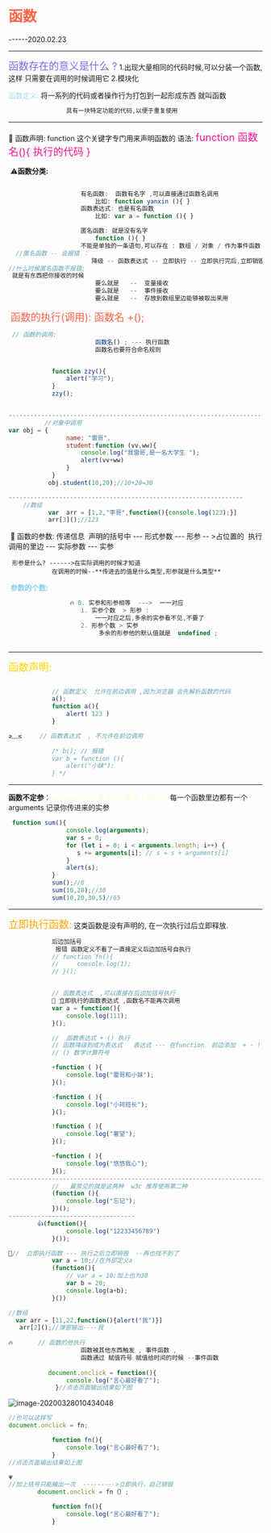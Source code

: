 # 	<font style="color:tomato;">函数</font>

------2020.02.23

------

 <font style="color:MediumSlateBlue;font-size:20px">函数存在的意义是什么 ?</font> 
       	1.出现大量相同的代码时候,可以分装一个函数,这样 只需要在调用的时候调用它
 		  2.模块化 

 <font style="color:LightBLue">函数定义:</font>
                    将一系列的代码或者操作行为打包到一起形成东西  就叫函数

```html
                具有一块特定功能的代码,以便于重复使用
```
-----------------------------------------------------------------------------------------------------------------------------------

🔺	函数声明:
                    function  这个关键字专门用来声明函数的
                    语法:
                       <font style="color:DeepPink;font-size:20px">function 函数名(){ 执行的代码 }</font> 

​    ⚠️**函数分类:**

```js
        
                    有名函数:  函数有名字 ,可以直接通过函数名调用
                        比如: function yanxin (){ }
                    函数表达式: 也是有名函数
                        比如: var a = function (){ }

                    匿名函数: 就是没有名字
                        function (){ }
                    不能是单独的一条语句,可以存在 : 数组 / 对象 / 作为事件函数
  //匿名函数 -- 会报错 ：
                       降级 -- 函数表达式 -- 立即执行 -- 立即执行完后,立即销毁,再也找不到
//什么时候匿名函数不报错:
 就是有东西把你接收的时候
                        要么就是   --  变量接收
                        要么就是   --  事件接收
                        要么就是   --  存放到数组里边能够被取出来用
```

​	<font style="color:tomato;font-size:20px">函数的执行(调用): 函数名 +();</font> 

```js
 // 函数的调用:
​                        函数名() ; --- 执行函数
​                        函数名也要符合命名规则


			function zzy(){
                alert("学习");
            }
            zzy();


--------------------------------------------------------------------------------
          //对象中调用
var obj = {
                name: "雷哥",
                student:function (vv,ww){
                    console.log("我雷哥,是一名大学生 ");
                    alert(vv+ww)
                }
            }
           obj.student(10,20);//10+20=30

-----------------------------------------------------------------
    //数组
           var  arr = [1,2,"李哥",function(){console.log(123);}]
           arr[3]();//123
```


​    🌝 函数的参数: 传递信息
​                    声明的括号中 --- 形式参数 --- 形参  -- >占位置的
​                    执行调用的里边 --- 实际参数 --- 实参

 	 形参是什么? ------>在实际调用的时候才知道
                在调用的时候--**传进去的值是什么类型,形参就是什么类型**

​      <font style="color:skyblue;">**参数的个数:**</font>

```js
		 		 🔥 0. 实参和形参相等  --->  一一对应
                    1. 实参个数  > 形参 : 
                        一一对应之后,多余的实参看不见,不要了
                    2. 形参个数 > 实参
                         多余的形参他的默认值就是  undefined ; 
               
```
------

 <font style="color:gold;font-size:20px">函数声明:</font>

```js

            // 函数定义  允许在前边调用 ,因为浏览器 会先解析函数的代码
            a();
            function a(){
                alert( 123 )
            } 

≥﹏≤		// 函数表达式  , 不允许在前边调用
            
            /* b(); // 报错
            var b = function (){
                alert("小妹");
            } */


```

------

**函数不定参**：
						 <font style="color:LightGoldenrodYellow;">arguments 代表实参的集合  (类数组)</font>
                         每一个函数里边都有一个 arguments
                         记录你传进来的实参

```js
 function sum(){
                console.log(arguments);
                var s = 0;
                for (let i = 0; i < arguments.length; i++) {
                   s += arguments[i]; // s = s + arguments[i]
                }
                alert(s);
            }
            sum();//0
            sum(10,20);//30
            sum(10,20,30,5)//65
```

------

<font style="color:Orange;font-size:20px">立即执行函数:</font>
                    这类函数是没有声明的, 在一次执行过后立即释放.

```js
  			后边加括号 
           	 报错 函数定义不看了一直接定义后边加括号自执行
            // function fn(){
            //     console.log(1); 
            // }();


            // 函数表达式  ,可以直接在后边加括号执行  
            🔺 立即执行的函数表达式 ,函数名不能再次调用 
            var a = function(){
                console.log(111);
            }();

            //  函数表达式 + () 执行
            // 函数降级到成为表达式   表达式 --- 在function  前边添加  + - ! ~
            // () 数学计算符号

            +function ( ){
                console.log("雷哥和小妹");
            }();

            -function ( ){
                console.log("小珂班长");
            }();

            !function ( ){
                console.log("奢望");
            }();

            ~function ( ){
                console.log("悠悠我心");
            }();
-------------------------------------------------------------------------
            //   最常见的就是这两种  w3c 推荐使用第二种
            (function (){
                console.log("忘记");
            })();
-----------------------------------
		👍(function(){
                console.log("12233456789")
            }());

🔺//  立即执行函数 --- 执行之后立即销毁  --再也找不到了
            var a = 10;//在外部定义a
            (function(){
                // var a = 10;加上也为30
                var b = 20;
                console.log(a+b);
            }())

//数组
  var arr = [11,22,function(){alert("我")}]
   arr[2]();//弹窗输出----我
            
🔥		// 函数的他执行
                    函数被其他东西触发 , 事件函数 ,
                    函数通过 赋值符号 赋值给时间的时候 --事件函数
                    
           document.onclick = function(){
                console.log("言心最好看了");
             }//点击页面输出结果如下图

```

![image-20200328010434048](D:%5C%E7%AC%94%E8%AE%B0%E8%B5%84%E6%96%99%EF%BC%88%E8%8B%B1%E8%AF%AD,web%EF%BC%89%5CTypora%E7%AC%94%E8%AE%B0%5Cjs%5Cimage-20200328010434048.png)

```js
//也可以这样写
document.onclick = fn;

            function fn(){
                console.log("言心最好看了");
            }
//点击页面输出结果如上图

💗
//加上括号只能输出一次  --------->立即执行，自己销毁
		document.onclick = fn（）;

            function fn(){
                console.log("言心最好看了");
            }
```

